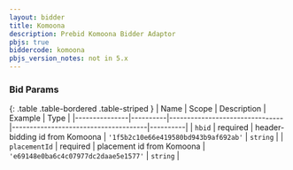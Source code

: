 ```yaml
---
layout: bidder
title: Komoona
description: Prebid Komoona Bidder Adaptor
pbjs: true
biddercode: komoona
pbjs_version_notes: not in 5.x
---
```




### Bid Params

{: .table .table-bordered .table-striped }
| Name          | Scope    | Description                    | Example                              | Type     |
|---------------|----------|--------------------------------|--------------------------------------|----------|
| `hbid`        | required | header-bidding id from Komoona | `'1f5b2c10e66e419580bd943b9af692ab'` | `string` |
| `placementId` | required | placement id from Komoona      | `'e69148e0ba6c4c07977dc2daae5e1577'` | `string` |
